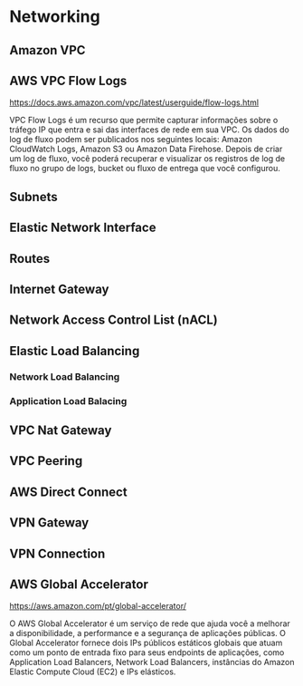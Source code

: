 # Networking

## Amazon VPC

## AWS VPC Flow Logs
<https://docs.aws.amazon.com/vpc/latest/userguide/flow-logs.html>

VPC Flow Logs é um recurso que permite capturar informações sobre o tráfego IP que entra e sai das interfaces de rede em sua VPC. Os dados do log de fluxo podem ser publicados nos seguintes locais: Amazon CloudWatch Logs, Amazon S3 ou Amazon Data Firehose. Depois de criar um log de fluxo, você poderá recuperar e visualizar os registros de log de fluxo no grupo de logs, bucket ou fluxo de entrega que você configurou.

## Subnets

## Elastic Network Interface

## Routes

## Internet Gateway

## Network Access Control List (nACL)

## Elastic Load Balancing
### Network Load Balancing
### Application Load Balacing

## VPC Nat Gateway

## VPC Peering

## AWS Direct Connect

## VPN Gateway

## VPN Connection

## AWS Global Accelerator
<https://aws.amazon.com/pt/global-accelerator/>

O AWS Global Accelerator é um serviço de rede que ajuda você a melhorar a disponibilidade, a performance e a segurança de aplicações públicas. O Global Accelerator fornece dois IPs públicos estáticos globais que atuam como um ponto de entrada fixo para seus endpoints de aplicações, como Application Load Balancers, Network Load Balancers, instâncias do Amazon Elastic Compute Cloud (EC2) e IPs elásticos.
